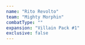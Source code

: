 ```yaml
---
name: "Rito Revolto"
team: "Mighty Morphin"
combatType: ""
expansion: "Villain Pack #1"
exclusive: false
---
```


<!--stackedit_data:
eyJoaXN0b3J5IjpbMTgyMTkxMzE3NF19
-->
